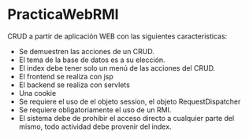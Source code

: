 # PracticaWebRMI
 CRUD a partir de aplicación WEB con las siguientes caracteristicas:

- Se demuestren las acciones de un CRUD.
- El tema de la base de datos es a su elección.
- El index debe tener solo un menú de las acciones del CRUD.
- El frontend se realiza con jsp
- El backend se realiza con servlets
- Una cookie
- Se requiere el uso de el objeto session, el objeto RequestDispatcher
- Se requiere obligatoriamente el uso de un RMI.
- El sistema debe de prohibir el acceso directo a cualquier parte del mismo, todo actividad debe provenir del index.
